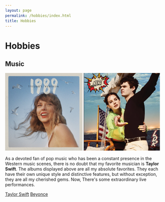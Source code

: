 ```yaml
---
layout: page
permalink: /hobbies/index.html
title: Hobbies
---
```


# Hobbies

## Music

<html>
<head>
<style>
  .image-container {
    white-space: nowrap; /* 防止图片换行 */
    overflow-x: scroll; /* 水平滚动条 */
    width: 100%; /* 宽度占满容器 */
  }

  .image-container img {
    display: inline-block; /* 图片在同一水平线上 */
    max-width: 100%; /* 图片不超过容器宽度 */
    height: auto; /* 保持纵横比 */
  }
</style>
</head>
<body>

<div class="image-container">
  <img src="/images/hobbies/music/taylor.jpg" alt="Image 1" style="width: 50%; height: 50%;">
  <img src="/images/hobbies/music/lana.jpg" alt="Image 2" style="width: 50%; height: 50%;">
  <img src="/images/hobbies/music/beyonce.jpg" alt="Image 3" style="width: 50%; height: 50%;">
  <img src="/images/hobbies/music/anson.jpg" alt="Image 4" style="width: 50%; height: 50%;">
  <img src="/images/hobbies/music/lorde.jpg" alt="Image 5" style="width: 50%; height: 50%;">
  <img src="/images/hobbies/music/accusefive.jpg" alt="Image 6" style="width: 50%; height: 50%;">
</div>
</body>
</html>

As a devoted fan of pop music who has been a constant presence in the Western music scenes, there is no doubt that my favorite musician is **Taylor Swift**. The albums displayed above are all my absolute favorites. They each have their own unique style and distinctive features, but without exception, they are all my cherished gems. Now, There's some extraordinary live performances. 

[Taylor Swift](https://www.youtube.com/watch?v=P5JLMp08GC0)
[Beyonce](https://www.youtube.com/watch?v=suIg9kTGBVI)